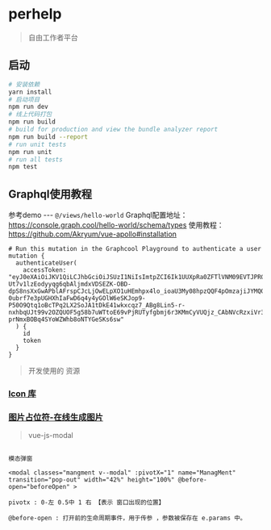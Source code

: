 # perhelp

> 自由工作者平台

## 启动

``` bash
# 安装依赖
yarn install
# 启动项目
npm run dev
# 线上代码打包
npm run build
# build for production and view the bundle analyzer report
npm run build --report
# run unit tests
npm run unit
# run all tests
npm test
```

## Graphql使用教程
参考demo --- `@/views/hello-world`
Graphql配置地址：https://console.graph.cool/hello-world/schema/types
使用教程：https://github.com/Akryum/vue-apollo#installation

```
# Run this mutation in the Graphcool Playground to authenticate a user
mutation {
  authenticateUser(
    accessToken: "eyJ0eXAiOiJKV1QiLCJhbGciOiJSUzI1NiIsImtpZCI6Ik1UUXpRa0ZFTlVNM09EVTJPRGM1UmpFd01UbERNREE0UWpBd1FrVTBNamcwTnpaRE1FSkRPQSJ9.eyJpc3MiOiJodHRwczovL2FuZHlsaXdyLmF1LmF1dGgwLmNvbS8iLCJzdWIiOiJhdXRoMHw1YWNiODNlYTkxYzQ1MTA3Y2U3YzcyMjQiLCJhdWQiOlsiaHR0cDovL2xvY2FsaG9zdDo4MDgwIiwiaHR0cHM6Ly9hbmR5bGl3ci5hdS5hdXRoMC5jb20vdXNlcmluZm8iXSwiaWF0IjoxNTIzMjg3MDI2LCJleHAiOjE1MjMyOTQyMjYsImF6cCI6IkY2MXVoV2Fjb3YwNEVqajJDSHRCVEgxbktzSU9pY3JiIiwic2NvcGUiOiJvcGVuaWQgZW1haWwifQ.VuhIrdJe-Ut7v1lzEodyyqg6qbAljmdxVDSEZK-OBD-dpS8nsXxGwAPblAFrspCJcLjOwELpXO1uHEmhpx4lo_ioaU3My08hpzQQF4pOmzajiJYMQOpBs0Exz_WgzJrNInDhLiqGX26y7qt0fO0lm_N-0ubrf7e3pUGHXhIaFwD6q4y4yGOlW6eSKJop9-P50O9Qtq1oBcTPq2LX2SoJA1tDkE41wkxcqz7_ABg8Lin5-r-nxhbqUJt99v2OZQUOF5g58b7uWTtoE69vPjRUTyfgbmj6r3KMmCyVUQjz_CAbNVcRzxiVr3-prNmxBOBq4SYoWZWhb8oNTYGeSKs6sw"
  ) {
    id
    token
  }
}
```

> 开发使用的 资源

### [Icon 库](https://fontawesome.com/icons)

### [图片占位符-在线生成图片](https://tool.lu/imageholder/)

> vue-js-modal

```

模态弹窗

<modal classes="mangment v--modal" :pivotX="1" name="ManagMent" transition="pop-out" width="42%" height="100%" @before-open="beforeOpen" >

pivotx : 0-左 0.5中 1 右 【表示 窗口出现的位置】

@before-open : 打开前的生命周期事件，用于传参 ，参数被保存在 e.params 中。

```

